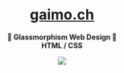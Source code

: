 <div align="center">
<h1>
  <a href="https://gaimo.ch">
    gaimo.ch
  </a>
</h1>
<p>
  <b>
    🧊 Glassmorphism Web Design 🧊<br>
    HTML / CSS
  </b>
</p>
<img src="https://github.com/gaimo-ch/gaimo.ch/assets/116097299/1450416f-2661-41e2-a6fe-34886c9023ee">
</div>
